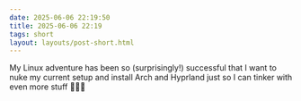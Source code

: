 ```yaml
---
date: 2025-06-06 22:19:50
title: 2025-06-06 22:19
tags: short
layout: layouts/post-short.html
---
```

My Linux adventure has been so (surprisingly!) successful that I want to nuke my current setup and install Arch and Hyprland just so I can tinker with even more stuff 🧑🏻‍💻